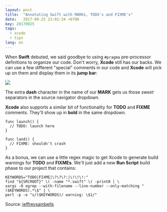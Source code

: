 ```yaml
---
layout: post
title:  "Annotating Swift with MARKs, TODO's and FIXME's"
date:   2017-09-25 23:02:34 +0700
key: 20170925
tags:
  - xcode
  - tips
lang: en
---
```


When **Swift** debuted, we said goodbye to using `#pragma` pre-processor definitions to organize our code. Don't worry, **Xcode** still has our backs. We can use a few different "special" comments in our code and **Xcode** will pick up on them and display them in its **jump bar**:

![](/assets/images/annotating-swift-with-marks-todos-and-fixmes.png)

The extra **dash** character in the name of our **MARK** gets us those *sweet* separators in the source navigator dropdown.

**Xcode** also supports a similar bit of functionality for **TODO** and **FIXME** comments. They'll show up in **bold** in the same dropdown.

```
func launch() {
  // TODO: launch here
}

func land() {
  // FIXME: shouldn't crash
}

```

As a bonus, we can use a little regex magic to get Xcode to generate build warnings for **TODO** and **FIXMEs**. We'll just add a new **Run Script** build phase to our project that contains:

```
KEYWORDS="TODO|FIXME|\?\?\?:|\!\!\!:"
find "${SRCROOT}" \( -name "*.swift" \) -print0 | \
xargs -0 egrep --with-filename --line-number --only-matching "($KEYWORDS).*\$" | \
perl -p -e "s/($KEYWORDS)/ warning: \$1/"
```

Source: [jeffreysambells][jeffreysambells]

[jeffreysambells]: http://jeffreysambells.com/2013/01/31/generate-xcode-warnings-from-todo-comments

